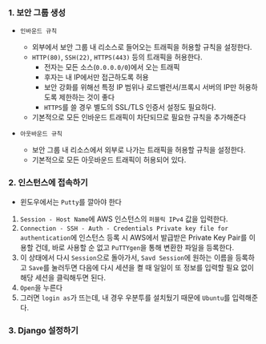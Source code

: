 
### 1. 보안 그룹 생성
- `인바운드 규칙` 
	- 외부에서 보안 그룹 내 리소스로 들어오는 트래픽을 허용할 규칙을 설정한다.
	- `HTTP(80)`, `SSH(22)`, `HTTPS(443)` 등의 트래픽을 허용한다.
		- 전자는 모든 소스(`0.0.0.0/0`)에서 오는 트래픽 
		- 후자는 내 IP에서만 접근하도록 허용
		- 보안 강화를 위해선 특정 IP 범위나 로드밸런서/프록시 서버의 IP만 허용하도록 제한하는 것이 좋다 
		- `HTTPS`를 쓸 경우 별도의 SSL/TLS 인증서 설정도 필요하다.
	- 기본적으로 모든 인바운드 트래픽이 차단되므로 필요한 규칙을 추가해준다

- `아웃바운드 규칙`
	- 보안 그룹 내 리소스에서 외부로 나가는 트래픽을 허용할 규칙을 설정한다.
	- 기본적으로 모든 아웃바운드 트래픽이 허용되어 있다.

### 2. 인스턴스에 접속하기
- 윈도우에서는 `Putty`를 깔아야 한다
1. `Session - Host Name`에 AWS 인스턴스의 `퍼블릭 IPv4` 값을 입력한다.
2. `Connection - SSH - Auth - Credentials Private key file for authentication`에 인스턴스 등록 시 AWS에서 발급받은 Private Key Pair를 이용할 건데, 바로 사용할 순 없고 `PuTTYgen`을 통해 변환한 파일을 등록한다.
3. 이 상태에서 다시 `Session`으로 돌아가서, `Savd Session`에 원하는 이름을 등록하고 `Save`를 눌러두면 다음에 다시 세션을 켤 때 일일이 또 정보를 입력할 필요 없이 해당 세션을 클릭해두면 된다.
4. `Open`을 누른다
5. 그러면 `login as`가 뜨는데, 내 경우 우분투를 설치뒀기 때문에 `Ubuntu`를 입력해준다.

### 3. Django 설정하기
